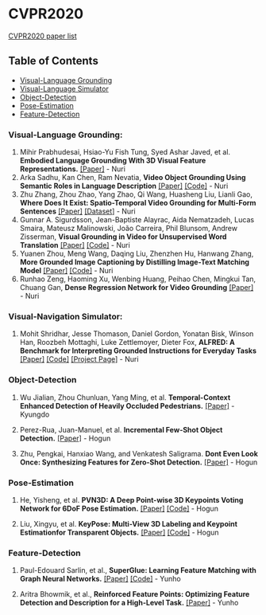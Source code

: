 # CVPR2020
[CVPR2020 paper list](http://cvpr2020.thecvf.com/program/main-conference)

## Table of Contents
  - [Visual-Language Grounding](#visual-language-grounding)
  - [Visual-Language Simulator](#visual-navigation-simualtor)
  - [Object-Detection](#object-detection)
  - [Pose-Estimation](#pose-estimation)
  - [Feature-Detection](#feature-detection)



### Visual-Language Grounding:
1. Mihir Prabhudesai, Hsiao-Yu Fish Tung, Syed Ashar Javed, et al. **Embodied Language Grounding With 3D Visual Feature Representations.** [[Paper]](https://arxiv.org/pdf/1910.01210.pdf) - Nuri
2. Arka Sadhu, Kan Chen, Ram Nevatia, **Video Object Grounding Using Semantic Roles in Language Description** [[Paper]](https://arxiv.org/pdf/2003.10606.pdf) [[Code]](https://github.com/TheShadow29/vognet-pytorch) - Nuri
3. Zhu Zhang, Zhou Zhao, Yang Zhao, Qi Wang, Huasheng Liu, Lianli Gao, **Where Does It Exist: Spatio-Temporal Video Grounding for Multi-Form Sentences** [[Paper]](https://arxiv.org/pdf/2001.06891.pdf) [[Dataset]](https://github.com/Guaranteer/VidSTG-Dataset) - Nuri
4. Gunnar A. Sigurdsson, Jean-Baptiste Alayrac, Aida Nematzadeh, Lucas Smaira, Mateusz Malinowski, João Carreira, Phil Blunsom, Andrew Zisserman, **Visual Grounding in Video for Unsupervised Word Translation** [[Paper]](https://arxiv.org/pdf/2003.05078.pdf) [[Code]](https://github.com/gsig/visual-grounding) - Nuri
5. Yuanen Zhou, Meng Wang, Daqing Liu, Zhenzhen Hu, Hanwang Zhang, **More Grounded Image Captioning by Distilling Image-Text Matching Model** [[Paper]](https://arxiv.org/pdf/2004.00390.pdf) [[Code]](https://github.com/YuanEZhou/Grounded-Image-Captioning) - Nuri
6. Runhao Zeng, Haoming Xu, Wenbing Huang, Peihao Chen, Mingkui Tan, Chuang Gan, **Dense Regression Network for Video Grounding** [[Paper]](https://arxiv.org/pdf/2004.03545.pdf) - Nuri

### Visual-Navigation Simulator:
1. Mohit Shridhar, Jesse Thomason, Daniel Gordon, Yonatan Bisk, Winson Han, Roozbeh Mottaghi, Luke Zettlemoyer, Dieter Fox, **ALFRED: A Benchmark for Interpreting Grounded Instructions for Everyday Tasks** [[Paper]](https://arxiv.org/pdf/1912.01734.pdf) [[Code]](https://github.com/askforalfred/alfred) [[Project Page]](https://askforalfred.com/) - Nuri

### Object-Detection
1. Wu Jialian, Zhou Chunluan, Yang Ming, et al. **Temporal-Context Enhanced Detection of Heavily Occluded Pedestrians.** [[Paper]](https://cse.buffalo.edu/~jsyuan/papers/2020/TFAN.pdf) - Kyungdo

2. Perez-Rua, Juan-Manuel, et al. **Incremental Few-Shot Object Detection.** [[Paper]](https://arxiv.org/pdf/2003.04668.pdf) - Hogun

3. Zhu, Pengkai, Hanxiao Wang, and Venkatesh Saligrama. **Dont Even Look Once: Synthesizing Features for Zero-Shot Detection.** [[Paper]](https://arxiv.org/pdf/1911.07933.pdf) - Hogun

### Pose-Estimation
1. He, Yisheng, et al. **PVN3D: A Deep Point-wise 3D Keypoints Voting Network for 6DoF Pose Estimation.** [[Paper]](https://arxiv.org/pdf/1911.04231.pdf) [[Code]](https://github.com/ethnhe/PVN3D) - Hogun

2. Liu, Xingyu, et al. **KeyPose: Multi-View 3D Labeling and Keypoint Estimationfor Transparent Objects.** [[Paper]](https://arxiv.org/pdf/1912.02805.pdf) [[Code]](https://sites.google.com/view/keypose) - Hogun

### Feature-Detection
1. Paul-Edouard Sarlin, et al., **SuperGlue: Learning Feature Matching with Graph Neural Networks.** [[Paper]](https://arxiv.org/pdf/1911.11763.pdf) [[Code]](https://github.com/magicleap/SuperGluePretrainedNetwork) - Yunho

2. Aritra Bhowmik, et al., **Reinforced Feature Points: Optimizing Feature Detection and Description for a High-Level Task.** [[Paper]](https://arxiv.org/pdf/1912.00623.pdf) - Yunho


